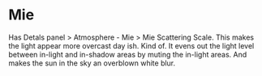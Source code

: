 # Mie

Has Detals panel > Atmosphere - Mie > Mie Scattering Scale.
This makes the light appear more overcast day ish.
Kind of.
It evens out the light level between in-light and in-shadow areas by muting the in-light areas.
And makes the sun in the sky an overblown white blur.

